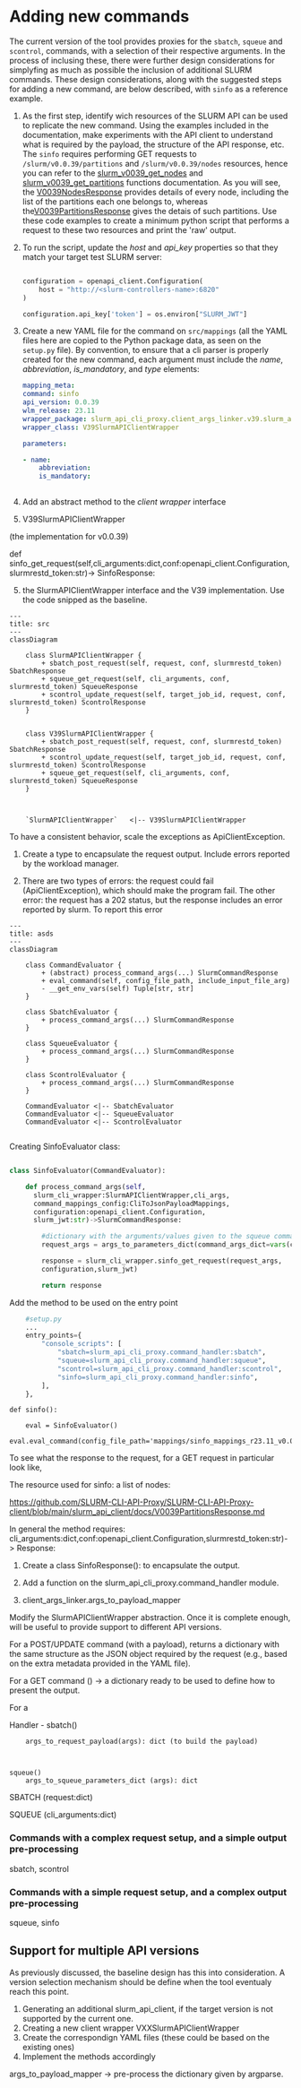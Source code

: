 
# Adding new commands

The current version of the tool provides proxies for the `sbatch`, `squeue` and `scontrol`, commands, with a selection of their respective arguments. In the process of inclusing these, there were further design considerations for simplyfing as much as possible the inclusion of additional SLURM commands. These design considerations, along with the suggested steps for adding a new command, are below described, with `sinfo` as a reference example.

1. As the first step, identify wich resources of the SLURM API can be used to replicate the new command. Using the examples included in the documentation, make experiments with the API client to understand what is required by the payload, the structure of the API response, etc. The `sinfo` requires performing GET requests to `/slurm/v0.0.39/partitions` and
`/slurm/v0.0.39/nodes` resources, hence you can refer to the [slurm_v0039_get_nodes](https://github.com/SLURM-CLI-API-Proxy/SLURM-CLI-API-Proxy-client/blob/main/slurm_api_client/docs/SlurmApi.md#slurm_v0039_get_nodes) and [slurm_v0039_get_partitions](https://github.com/SLURM-CLI-API-Proxy/SLURM-CLI-API-Proxy-client/blob/main/slurm_api_client/docs/SlurmApi.md#slurm_v0039_get_partitions) functions documentation. As you will see, the [V0039NodesResponse](https://github.com/SLURM-CLI-API-Proxy/SLURM-CLI-API-Proxy-client/blob/main/slurm_api_client/docs/V0039NodesResponse.md) provides details of every node, including the list of the partitions each one belongs to, whereas the[V0039PartitionsResponse](https://github.com/SLURM-CLI-API-Proxy/SLURM-CLI-API-Proxy-client/blob/main/slurm_api_client/docs/V0039PartitionsResponse.md) gives the detais of such partitions. Use these code examples to create a minimum python script that performs a request to these two resources and print the 'raw' output.

2. To run the script, update the *host* and *api_key* properties so that they match your target test SLURM server:

    ```python

    configuration = openapi_client.Configuration(
        host = "http://<slurm-controllers-name>:6820"
    )

    configuration.api_key['token'] = os.environ["SLURM_JWT"]

    ```

3. Create a new YAML file for the command on `src/mappings` (all the YAML files here are copied to the Python package data, as seen on the `setup.py` file). By convention, to ensure that a cli parser is properly created for the new command, each argument must include the *name*, *abbreviation*, *is_mandatory*, and *type* elements:

    ```yaml
    mapping_meta:
    command: sinfo
    api_version: 0.0.39
    wlm_release: 23.11
    wrapper_package: slurm_api_cli_proxy.client_args_linker.v39.slurm_api_client_wrapper_v39
    wrapper_class: V39SlurmAPIClientWrapper

    parameters:

    - name: 
        abbreviation: 
        is_mandatory: 
        
    ```

4. Add an abstract method to the *client wrapper* interface
   
   
5. V39SlurmAPIClientWrapper
   

(the implementation for v0.0.39)

def sinfo_get_request(self,cli_arguments:dict,conf:openapi_client.Configuration,slurmrestd_token:str)-> SinfoResponse:



5. the SlurmAPIClientWrapper interface and the V39 implementation. Use the code snipped as the baseline. 


```mermaid
---
title: src
---
classDiagram

    class SlurmAPIClientWrapper {
        + sbatch_post_request(self, request, conf, slurmrestd_token) SbatchResponse
        + squeue_get_request(self, cli_arguments, conf, slurmrestd_token) SqueueResponse
        + scontrol_update_request(self, target_job_id, request, conf, slurmrestd_token) ScontrolResponse
    }


    class V39SlurmAPIClientWrapper {
        + sbatch_post_request(self, request, conf, slurmrestd_token) SbatchResponse
        + scontrol_update_request(self, target_job_id, request, conf, slurmrestd_token) ScontrolResponse
        + squeue_get_request(self, cli_arguments, conf, slurmrestd_token) SqueueResponse
    }



    `SlurmAPIClientWrapper`   <|-- V39SlurmAPIClientWrapper

```

To have a consistent behavior, scale the exceptions as ApiClientException.

1. Create a type to encapsulate the request output. Include errors reported by the workload manager.

2. There are two types of errors: the request could fail (ApiClientException), which should make the program fail. The other error: the request has a 202 status, but the response includes an error reported by slurm. To report this error 



```mermaid
---
title: asds
---
classDiagram

    class CommandEvaluator {
        + (abstract) process_command_args(...) SlurmCommandResponse
        + eval_command(self, config_file_path, include_input_file_arg)
        - __get_env_vars(self) Tuple[str, str]
    }

    class SbatchEvaluator {
        + process_command_args(...) SlurmCommandResponse
    }

    class SqueueEvaluator {
        + process_command_args(...) SlurmCommandResponse
    }

    class ScontrolEvaluator {
        + process_command_args(...) SlurmCommandResponse
    }

    CommandEvaluator <|-- SbatchEvaluator
    CommandEvaluator <|-- SqueueEvaluator
    CommandEvaluator <|-- ScontrolEvaluator


```

Creating SinfoEvaluator class:



```python

class SinfoEvaluator(CommandEvaluator):

    def process_command_args(self,
      slurm_cli_wrapper:SlurmAPIClientWrapper,cli_args,
      command_mappings_config:CliToJsonPayloadMappings,
      configuration:openapi_client.Configuration,
      slurm_jwt:str)->SlurmCommandResponse:    

        #dictionary with the arguments/values given to the squeue command
        request_args = args_to_parameters_dict(command_args_dict=vars(cli_args))

        response = slurm_cli_wrapper.sinfo_get_request(request_args, 
        configuration,slurm_jwt)

        return response


```


Add the method to be used on the entry point
```python
    #setup.py
    ...
    entry_points={
        "console_scripts": [
            "sbatch=slurm_api_cli_proxy.command_handler:sbatch",
            "squeue=slurm_api_cli_proxy.command_handler:squeue",
            "scontrol=slurm_api_cli_proxy.command_handler:scontrol",
            "sinfo=slurm_api_cli_proxy.command_handler:sinfo",
        ],
    },

```
```
def sinfo():

    eval = SinfoEvaluator()
    eval.eval_command(config_file_path='mappings/sinfo_mappings_r23.11_v0.0.39.yaml')    

```



To see what the response to the request, for a GET request in particular look like, 

The resource used for sinfo: a list of nodes:

https://github.com/SLURM-CLI-API-Proxy/SLURM-CLI-API-Proxy-client/blob/main/slurm_api_client/docs/V0039PartitionsResponse.md


In general the method requires: cli_arguments:dict,conf:openapi_client.Configuration,slurmrestd_token:str)-> Response:




1. Create a class SinfoResponse(): to encapsulate the output.

2. Add a function on the slurm_api_cli_proxy.command_handler module.


5. client_args_linker.args_to_payload_mapper



Modify the SlurmAPIClientWrapper abstraction. Once it is complete enough, will be useful to provide support to different API versions.



For a POST/UPDATE command (with a payload), returns a dictionary with the same structure as the JSON object required by the request (e.g., based on the extra metadata provided in the YAML file).

For a GET command () -> a dictionary ready to be used to define how to present the output.

For a

Handler - 
    sbatch()



        args_to_request_payload(args): dict (to build the payload)



    squeue()
        args_to_squeue_parameters_dict (args): dict 



SBATCH (request:dict)

SQUEUE (cli_arguments:dict)




### Commands with a complex request setup, and a simple output pre-processing

sbatch, scontrol

### Commands with a simple request setup, and a complex output pre-processing

squeue, sinfo

## Support for multiple API versions

As previously discussed, the baseline design has this into consideration. A version selection mechanism should be define when the tool eventualy reach this point.

1. Generating an additional slurm_api_client, if the target version is not supported by the current one.
2. Creating a new client wrapper VXXSlurmAPIClientWrapper
3. Create the correspondign YAML files (these could be based on the existing ones)
4. Implement the methods accordingly



args_to_payload_mapper -> pre-process the dictionary given by argparse. 

